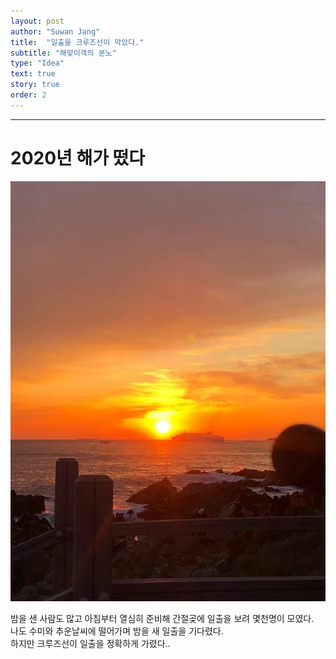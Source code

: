 ```yaml
---
layout: post
author: "Suwan Jang"
title:  "일출을 크루즈선이 막았다."
subtitle: "해맞이객의 분노"
type: "Idea"
text: true
story: true
order: 2
---
```


---
# 2020년 해가 떴다
<img src="./img/sun_rise.jpg" weight="30%" height="30%">

밤을 샌 사람도 많고 아침부터 열심히 준비해 간절곶에 일출을 보려 몇천명이 모였다.  
나도 수미와 추운날씨에 떨어가며 밤을 새 일출을 기다렸다.  
하지만 크루즈선이 일출을 정확하게 가렸다..
